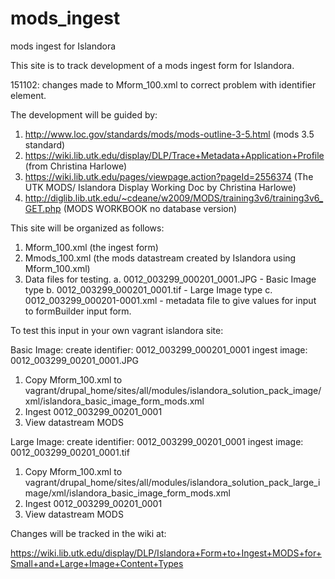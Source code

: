 # mods_ingest
mods ingest for Islandora 

This site is to track development of a mods ingest form for Islandora.

151102: changes made to Mform_100.xml to correct problem with identifier element.

The development will be guided by:
 1.  http://www.loc.gov/standards/mods/mods-outline-3-5.html (mods 3.5 standard)
 2.  https://wiki.lib.utk.edu/display/DLP/Trace+Metadata+Application+Profile (from Christina Harlowe)
 3. https://wiki.lib.utk.edu/pages/viewpage.action?pageId=2556374 (The UTK MODS/
Islandora Display Working Doc by Christina Harlowe)
 4.  http://diglib.lib.utk.edu/~cdeane/w2009/MODS/training3v6/training3v6_GET.php (MODS WORKBOOK no database version)

This site will be organized as follows:

  1. Mform_100.xml (the ingest form)
  2. Mmods_100.xml (the mods datastream created by Islandora using Mform_100.xml)
  3. Data files for testing.
      a. 0012_003299_000201_0001.JPG - Basic Image type
      b. 0012_003299_000201_0001.tif - Large Image type
      c. 0012_003299_000201-0001.xml - metadata file to give values for input to formBuilder input form.
  
To test this input in your own vagrant islandora site:

Basic Image:
create identifier: 0012_003299_000201_0001
     ingest image: 0012_003299_00201_0001.JPG

1. Copy Mform_100.xml to vagrant/drupal_home/sites/all/modules/islandora_solution_pack_image/xml/islandora_basic_image_form_mods.xml
2. Ingest 0012_003299_00201_0001
3. View datastream MODS


Large Image:
create identifier: 0012_003299_00201_0001
     ingest image: 0012_003299_00201_0001.tif

1. Copy Mform_100.xml to vagrant/drupal_home/sites/all/modules/islandora_solution_pack_large_image/xml/islandora_basic_image_form_mods.xml
2. Ingest 0012_003299_00201_0001
3. View datastream MODS


Changes will be tracked in the wiki at:

https://wiki.lib.utk.edu/display/DLP/Islandora+Form+to+Ingest+MODS+for+Small+and+Large+Image+Content+Types
